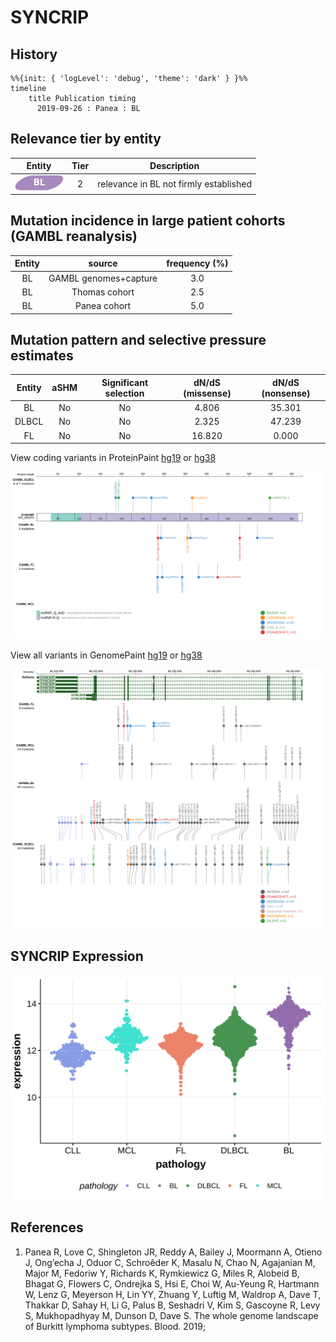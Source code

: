 # SYNCRIP
## History
```mermaid
%%{init: { 'logLevel': 'debug', 'theme': 'dark' } }%%
timeline
    title Publication timing
      2019-09-26 : Panea : BL
```
## Relevance tier by entity

|Entity|Tier|Description                           |
|:------:|:----:|--------------------------------------|
|![BL](images/icons/BL_tier2.png)    |2   |relevance in BL not firmly established|

## Mutation incidence in large patient cohorts (GAMBL reanalysis)

|Entity|source               |frequency (%)|
|:------:|:---------------------:|:-------------:|
|BL    |GAMBL genomes+capture|3.0          |
|BL    |Thomas cohort        |2.5          |
|BL    |Panea cohort         |5.0          |

## Mutation pattern and selective pressure estimates

|Entity|aSHM|Significant selection|dN/dS (missense)|dN/dS (nonsense)|
|:------:|:----:|:---------------------:|:----------------:|:----------------:|
|BL    |No  |No                   | 4.806          |35.301          |
|DLBCL |No  |No                   | 2.325          |47.239          |
|FL    |No  |No                   |16.820          | 0.000          |



View coding variants in ProteinPaint [hg19](https://morinlab.github.io/LLMPP/GAMBL/SYNCRIP_protein.html)  or [hg38](https://morinlab.github.io/LLMPP/GAMBL/SYNCRIP_protein_hg38.html)

![image](images/proteinpaint/SYNCRIP_NM_006372.svg)

View all variants in GenomePaint [hg19](https://morinlab.github.io/LLMPP/GAMBL/SYNCRIP.html)  or [hg38](https://morinlab.github.io/LLMPP/GAMBL/SYNCRIP_hg38.html)

![image](images/proteinpaint/SYNCRIP.svg)
## SYNCRIP Expression
![image](images/gene_expression/SYNCRIP_by_pathology.svg)
<!-- ORIGIN: paneaWholeGenomeLandscape2019 -->
<!-- BL: paneaWholeGenomeLandscape2019 -->
## References
1.  Panea R, Love C, Shingleton JR, Reddy A, Bailey J, Moormann A, Otieno J, Ong’echa J, Oduor C, Schroêder K, Masalu N, Chao N, Agajanian M, Major M, Fedoriw Y, Richards K, Rymkiewicz G, Miles R, Alobeid B, Bhagat G, Flowers C, Ondrejka S, Hsi E, Choi W, Au-Yeung R, Hartmann W, Lenz G, Meyerson H, Lin YY, Zhuang Y, Luftig M, Waldrop A, Dave T, Thakkar D, Sahay H, Li G, Palus B, Seshadri V, Kim S, Gascoyne R, Levy S, Mukhopadhyay M, Dunson D, Dave S. The whole genome landscape of Burkitt lymphoma subtypes. Blood. 2019; 
